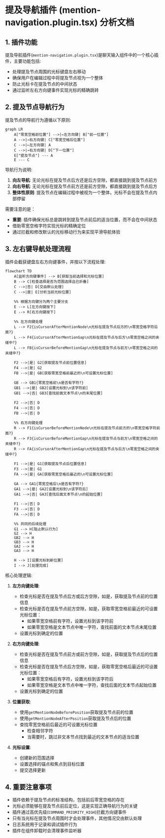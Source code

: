 # 提及导航插件 (mention-navigation.plugin.tsx) 分析文档

## 1. 插件功能

提及导航插件(`mention-navigation.plugin.tsx`)是聊天输入组件中的一个核心插件，主要功能包括:

- 处理提及节点周围的光标键盘左右移动
- 确保用户在编辑过程中将提及节点视为一个整体
- 防止光标卡在提及节点的中间状态
- 通过监听左右方向键事件实现光标的精确跳转

## 2. 提及节点导航行为

提及节点的导航行为遵循以下原则:

```mermaid
graph LR
    A["零宽空格前位置"] -->|←左方向键| B["前一位置"]
    A -->|→右方向键| C["零宽空格后位置"]
    C -->|←左方向键| A
    C -->|→右方向键| D["下一位置"]
    E["提及节点"] --- A
    E --- C
```

导航行为说明:

1. **向左导航**: 无论光标在提及节点后方还是后方空隙，都直接跳到提及节点前方
2. **向右导航**: 无论光标在提及节点前方还是前方空隙，都直接跳到提及节点后方
3. **整体性原则**: 提及节点在编辑过程中被视为一个整体，光标不会在提及节点内部停留

需要注意的是：
- **重要**: 插件确保光标总是跳转到提及节点前后的适当位置，而不会在中间状态
- 借助零宽空格字符实现光标的精确定位
- 通过拦截和修改默认的光标移动行为来实现平滑导航体验


## 3. 左右键导航处理流程

插件会截获键盘左右方向键事件，并按以下流程处理:

```mermaid
flowchart TD
    A[监听方向键事件] --> B[获取当前选择和光标位置]
    B --> C[检查选择是否为范围选择且已折叠]
    C -->|否| D[交由默认处理]
    C -->|是| E[分析当前光标位置]
    
    %% 根据方向键分为两个主要分支
    E --> L[左方向键按下]
    E --> R[右方向键按下]
    
    %% 左方向键处理
    L --> F2{isCursorAfterMentionNode\n光标在提及节点后方的\n零宽空格字符后面?}
    L --> F4{isCursorAfterMentionGap\n光标在提及节点与后方\n零宽空格之间的夹缝中?}
    L --> FB{isCursorBeforeMentionGap\n光标在提及节点与前方\n零宽空格之间的夹缝中?}
    
    F2 -->|是| G2[获取提及节点前位置信息]
    F4 -->|是| G2
    FB -->|是| GB[获取零宽空格前最近的\n可设置光标位置]
    
    GB --> GB1{零宽空格前\n是否有字符?}
    GB1 -->|是| GB2[设置光标到\n该字符前]
    GB1 -->|否| GB3[查找前面文本节点\n的末尾位置]
    
    F2 -->|否| D
    F4 -->|否| D
    FB -->|否| D
    
    %% 右方向键处理
    R --> F1{isCursorBeforeMentionNode\n光标在提及节点前方的\n零宽空格字符前面?}
    R --> F3{isCursorBeforeMentionGap\n光标在提及节点与前方\n零宽空格之间的夹缝中?}
    R --> FA{isCursorAfterMentionGap\n光标在提及节点与后方\n零宽空格之间的夹缝中?}
    
    F1 -->|是| G1[获取提及节点后位置信息]
    F3 -->|是| G1
    FA -->|是| GA[获取零宽空格后最近的\n可设置光标位置]
    
    GA --> GA1{零宽空格后\n是否有字符?}
    GA1 -->|是| GA2[设置光标到\n该字符后]
    GA1 -->|否| GA3[查找后面文本节点\n的起始位置]
    
    F1 -->|否| D
    F3 -->|否| D
    FA -->|否| D
    
    %% 共同的后续处理
    G1 --> H[阻止默认行为]
    G2 --> H
    GB2 --> H
    GB3 --> H
    GA2 --> H
    GA3 --> H
    
    H --> I[设置光标到新位置]
    I --> J[处理完成]
```

核心处理逻辑:

1. **左方向键处理**: 
   - 检查光标是否在提及节点后方或后方空隙，如是，获取提及节点前的位置信息
   - 检查光标是否在提及节点前方空隙，如是，获取零宽空格前最近的可设置光标位置：
     - 如果零宽空格前有字符，设置光标到该字符前
     - 如果零宽空格是文本节点中唯一字符，查找前面的文本节点末尾位置
   - 设置光标到确定的位置
   
2. **右方向键处理**: 
   - 检查光标是否在提及节点前方或前方空隙，如是，获取提及节点后的位置信息
   - 检查光标是否在提及节点后方空隙，如是，获取零宽空格后最近的可设置光标位置：
     - 如果零宽空格后有字符，设置光标到该字符后
     - 如果零宽空格是文本节点中唯一字符，查找后面的文本节点起始位置
   - 设置光标到确定的位置

3. **位置获取**:
   - 使用`getMentionNodeBeforePosition`获取提及节点前的位置
   - 使用`getMentionNodeAfterPosition`获取提及节点后的位置
   - 查找零宽空格前后最近的可设置光标位置
     - 检查相邻字符
     - 当需要时，跳过非文本节点找到最近的文本节点的适当位置

4. **光标设置**:
   - 创建新的范围选择
   - 设置选择的锚点和焦点到目标位置
   - 提交选择更新

## 4. 重要注意事项

- 插件依赖于提及节点的标准结构，包括前后零宽空格的存在
- 光标必须能够在提及节点前后定位，这是实现正确导航行为的关键
- 插件通过高优先级(`COMMAND_PRIORITY_HIGH`)拦截方向键事件
- 只有当光标在提及节点周围时才会处理事件，其他情况交由默认处理
- 日志系统用于记录和调试插件行为
- 插件在组件卸载时会清理事件监听器 